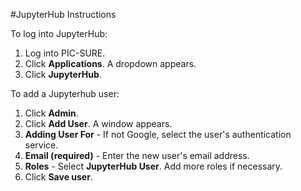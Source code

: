 #JupyterHub Instructions

To log into JupyterHub:
1. Log into PIC-SURE.
2. Click **Applications**. A dropdown appears.
3. Click **JupyterHub**.

To add a Jupyterhub user:
1. Click **Admin**.
2. Click **Add User**. A window appears.
3. **Adding User For** - If not Google, select the user's authentication service. 
4. **Email (required)** - Enter the new user's email address.
5. **Roles** - Select **JupyterHub User**. Add more roles if necessary.
6. Click **Save user**.
